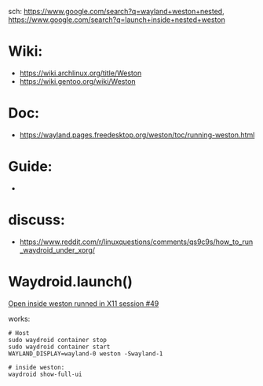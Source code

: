 sch: https://www.google.com/search?q=wayland+weston+nested, https://www.google.com/search?q=launch+inside+nested+weston

# Wiki:
- https://wiki.archlinux.org/title/Weston
- https://wiki.gentoo.org/wiki/Weston

# Doc:
- https://wayland.pages.freedesktop.org/weston/toc/running-weston.html

# Guide:
- 

# discuss:
- https://www.reddit.com/r/linuxquestions/comments/qs9c9s/how_to_run_waydroid_under_xorg/


# Waydroid.launch()
[Open inside weston runned in X11 session #49](https://github.com/waydroid/waydroid/issues/49)

works:
```
# Host
sudo waydroid container stop
sudo waydroid container start
WAYLAND_DISPLAY=wayland-0 weston -Swayland-1

# inside weston:
waydroid show-full-ui
```
